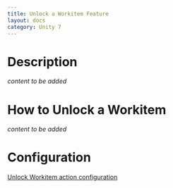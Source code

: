 ```yaml
---
title: Unlock a Workitem Feature
layout: docs
category: Unity 7
---
```


# Description

*content to be added*

# How to Unlock a Workitem

*content to be added*

# Configuration

[Unlock Workitem action configuration](../../configuration/actions/unlock-workitem.md)